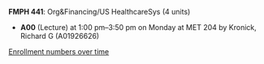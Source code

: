 **FMPH 441**: Org&Financing/US HealthcareSys (4 units)

- **A00** (Lecture) at 1:00 pm–3:50 pm on Monday at MET 204 by Kronick, Richard G (A01926626)

[Enrollment numbers over time](./FMPH441.tsv)
